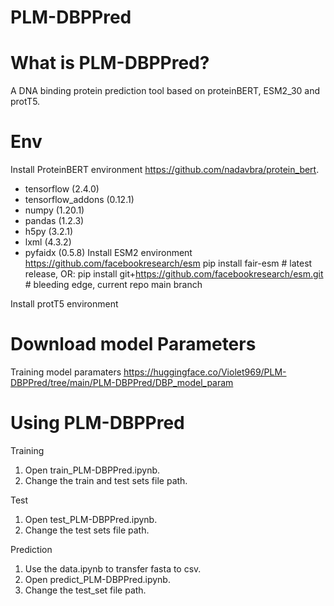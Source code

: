 # PLM-DBPPred

What is PLM-DBPPred?
=============
A DNA binding protein prediction tool based on proteinBERT, ESM2_30 and protT5.

Env
=============
Install ProteinBERT environment https://github.com/nadavbra/protein_bert.
* tensorflow (2.4.0)
* tensorflow_addons (0.12.1)
* numpy (1.20.1)
* pandas (1.2.3)
* h5py (3.2.1)
* lxml (4.3.2)
* pyfaidx (0.5.8)
Install ESM2 environment https://github.com/facebookresearch/esm
pip install fair-esm  # latest release, OR:
pip install git+https://github.com/facebookresearch/esm.git  # bleeding edge, current repo main branch

Install protT5 environment 

Download model Parameters
=============
Training model paramaters
https://huggingface.co/Violet969/PLM-DBPPred/tree/main/PLM-DBPPred/DBP_model_param

Using PLM-DBPPred
=============
Training
1. Open train_PLM-DBPPred.ipynb.
2. Change the train and test sets file path.
   
Test
1. Open test_PLM-DBPPred.ipynb.
2. Change the test sets file path.

Prediction
1. Use the data.ipynb to transfer fasta to csv.
2. Open predict_PLM-DBPPred.ipynb.
3. Change the test_set file path.



   
